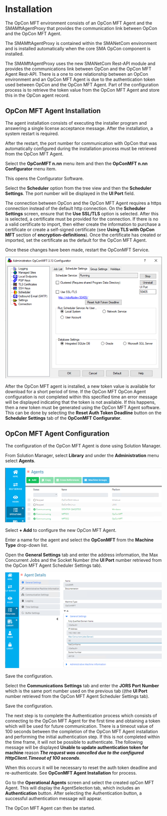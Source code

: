 # Installation
The OpCon MFT environment consists of an OpCon MFT Agent and the SMAMftAgentProxy that provides the communication link between OpCon and the OpCon MFT Agent.

The SMAMftAgentProxy is contained within the SMANetCom environment and is installed automatically when the core SMA OpCon component is installed. 

The SMAMftAgentProxy uses the new SMANetCom Rest-API module and provides the communications link between OpCon and the OpCon MFT Agent Rest-API. There is a
one to one relationship between an OpCon environment and an OpCon MFT Agent is due to the authentication token used between OpCon and the OpCon MFT Agent.
Part of the configuration process is to retrieve the token value from the OpCon MFT Agent and store this in the OpCon agent record. 

## OpCon MFT Agent Installation
The agent installation consists of executing the installer program and answering a single license acceptance message.
After the installation, a system restart is required.

After the restart, the port number for communication with OpCon that was automatically configured during the installation process must be retrieved from the OpCon MFT Agent.

Select the **OpConMFT n.nn** menu item and then the **OpConMFT n.nn Configurator** menu item.

This opens the Configurator Software.

Select the **Scheduler** option from the tree view and then the **Scheduler Settings**. The port number will be displayed in the **UI Port** field.

The connection between OpCon and the OpCon MFT Agent requires a https connection instead of the default http connection. 
On the **Scheduler Settings** screen, ensure that the **Use SSL/TLS** option is selected. 
After this is selected, a certificate must be provided for the connection. If there is no a valid certificate to import, then either create the information
to purchase a certificate or create a self-signed certificate (see **Using TLS with OpCon MFT** section of **encryption-definitions**). Once the certificate has created or imported, set the certificate as the default for the OpCon MFT Agent.  

Once these changes have been made, restart the OpConMFT Service.

![OpCon MFT Agent Scheduler Settings Tab](../static/img/opcon-mft-agent-configurator-scheduler-settings.png)

After the OpCon MFT agent is installed, a new token value is available for download for a short period of time. If the OpCon MFT OpCon Agent configuration is not completed within this specified time an error message will be displayed indicating that the token is not available. If this happens, then a new token must be generated using the OpCon MFT Agent software. This can be done by selecting the **Reset Auth Token Deadline** button on the **Scheduler Settings** tab of the **OpConMFT Configurator**. 

## OpCon MFT Agent Configuration
The configuration of the OpCon MFT Agent is done using Solution Manager.

From Solution Manager, select **Library** and under the **Administration** menu select **Agents**.

![OpCon MFT Agent View](../static/img/opconmft-agent-definition-1.png)

Select **+ Add** to configure the new OpCon MFT Agent.

Enter a name for the agent and select the **OpConMFT** from the **Machine Type** drop-down list.

Open the **General Settings** tab and enter the address information, the Max Concurrent Jobs and the Socket Number (the **UI Port** number retrieved from the OpCon MFT Agent Scheduler Settings tab). 

![OpCon MFT Agent Settings](../static/img/opconmft-agent-definition-2.png)

Save the configuration.

Select the **Communications Settings** tab and enter the **JORS Port Number** which is the same port number used on the previous tab ((the **UI Port** number retrieved from the OpCon MFT Agent Scheduler Settings tab).

Save the configuration.

The next step is to complete the Authentication process which consists of connecting to the OpCon MFT Agent for the first time and obtaining a token which will be used for future communication.
There is a timeout value of 100 seconds between the completion of the OpCon MFT Agent installation and performing the initial authentication step. If this is not completed within the time frame, it will not be possible to authenticate. The following message will be displayed **Unable to update authentication token for machine** reason ***The request was cancelled due to the configured HttpClient.Timeout of 100 seconds***. 

When this occurs it will be necessary to reset the auth token deadline and re-authenticate. See **OpConMFT Agent Installation** for process.

Go to the **Operational Agents** screen and select the created opCon MFT Agent. This will display the AgentSelection tab, which includes an **Authentication** button. 
After selecting the Authentication button, a successful authentication message will appear. 

The OpCon MFT Agent can then be started.

